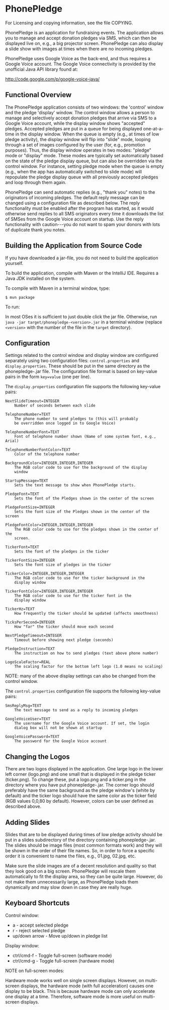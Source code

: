 # PhonePledge #

For Licensing and copying information, see the file COPYING.

PhonePledge is an application for fundraising events. The application
allows you to manage and accept donation pledges via SMS, which can
then be displayed live on, e.g., a big projector screen. PhonePledge
can also display a slide show with images at times when there are no
incoming pledges.

PhonePledge uses Google Voice as the back-end, and thus requires a
Google Voice account. The Google Voice connectivity is provided by the
unofficial Java API library found at:

http://code.google.com/p/google-voice-java/

## Functional Overview ##

The PhonePledge application consists of two windows: the 'control'
window and the pledge 'display' window. The control window allows a
person to manage and selectively accept donation pledges that arrive
via SMS to a Google Voice account, while the display window shows
"accepted" pledges. Accepted pledges are put in a queue for being
displayed one-at-a-time in the display window. When the queue is empty
(e.g., at times of low pledge activity), the display window will flip
into "slide" mode, looping through a set of images configured by the
user (for, e.g., promotion purposes). Thus, the display window
operates in two modes: "pledge" mode or "display" mode. These modes
are typically set automatically based on the state of the pledge
display queue, but can also be overridden via the control window. For
instance, setting pledge mode when the queue is empty (e.g., when the
app has automatically switched to slide mode) will repopulate the
pledge display queue with all previously accepted pledges and loop
through them again.

PhonePledge can send automatic replies (e.g., "thank you" notes) to
the originators of incoming pledges. The default reply message can be
changed using a configuration file as described below. The reply
functionality must be enabled after the program has started, as it
would otherwise send replies to all SMS originators every time it
downloads the list of SMSes from the Google Voice account on
startup. Use the reply functionality with caution---you do not want to
spam your donors with lots of duplicate thank you notes.

## Building the Application from Source Code ##

If you have downloaded a jar-file, you do not need to build the 
application yourself.

To build the application, compile with Maven or the IntelliJ IDE. Requires a Java JDK
installed on the system.

To compile with Maven in a terminal window, type:

    $ mvn package

To run:

In most OSes it is sufficient to just double click the jar
file. Otherwise, run ```java -jar target/phonepledge-<version>.jar``` in a terminal
window (replace `<version>` with the number of the file in the `target` directory).

## Configuration ##

Settings related to the control window and display window are
configured separately using two configuration files:
`control.properties` and `display.properties`. These should be
put in the same directory as the phonepledge-<version>.jar file. The
configuration file format is based on key-value pairs in the form
`key=value` (one per line).

The `display.properties` configuration file supports the following
key-value pairs:

```
NextSlideTimeout=INTEGER
	Number of seconds between each slide

TelephoneNumber=TEXT 
	The phone number to send pledges to (this will probably 
	be overridden once logged in to Google Voice)

TelephoneNumberFont=TEXT
	Font of telephone number shown (Name of some system font, e.g., Arial)

TelephoneNumberFontColor=TEXT
	Color of the telephone number

BackgroundColor=INTEGER,INTEGER,INTEGER
	The RGB color code to use for the background of the display
	window

StartupMessage=TEXT
	Sets the text message to show when PhonePledge starts.

PledgeFont=TEXT
	Sets the font of the Pledges shown in the center of the screen

PledgeFontSize=INTEGER
	Sets the font size of the Pledges shown in the center of the screen

PledgeFontColor=INTEGER,INTEGER,INTEGER 
	The RGB color code to use for the pledges shown in the center of the
	screen.

TickerFont=TEXT
	Sets the font of the pledges in the ticker

TickerFontSize=INTEGER
	Sets the font size of pledges in the ticker

TickerColor=INTEGER,INTEGER,INTEGER
	The RGB color code to use for the ticker background in the
	display window

TickerFontColor=INTEGER,INTEGER,INTEGER
	The RGB color code to use for the ticker font in the
	display window

TickerHz=TEXT
	How frequently the ticker should be updated (affects smoothness)

TicksPerSecond=INTEGER
	How "far" the ticker should move each second

NextPledgeTimeout=INTEGER
	Timeout before showing next pledge (seconds)

PledgeInstruction=TEXT
	The instruction on how to send pledges (text above phone number)

LogoScaleFactor=REAL
	The scaling factor for the bottom left logo (1.0 means no scaling)

```

NOTE: many of the above display settings can also be changed from the control
window.


The `control.properties` configuration file supports the following
key-value pairs:

```
SmsReplyMsg=TEXT
	The text message to send as a reply to incoming pledges

GoogleVoiceUser=TEXT
	The username for the Google Voice account. If set, the login
	dialog box will not be shown at startup

GoogleVoicePassword=TEXT
	The password for the Google Voice account
```

## Changing the Logos ##

There are two logos displayed in the application. One large logo in
the lower left corner (logo.png) and one small that is displayed in
the pledge ticker (ticker.png). To change these, put a logo.png and a
ticker.png in the directory where you have put phonepledge-<version>.jar. The 
corner logo should preferably have the same background as the pledge 
window's (white by default) and the ticker logo should have the same color as the ticker
field (RGB values 0,0,80 by default). However, colors can be user
defined as described above.

## Adding Slides ##

Slides that are to be displayed during times of low pledge activity
should be put in a slides subdirectory of the directory containing
phonepledge-<version>.jar. The slides should be image files (most common formats
work) and they will be shown in the order of their file names. So, in
order to force a specific order it is convenient to name the files,
e.g., 01.jpg, 02.jpg, etc.

Make sure the slide images are of a decent resolution and quality so
that they look good on a big screen. PhonePledge will rescale them
automatically to fit the display area, so they can be quite
large. However, do not make them unnecessarily large, as PhonePledge
loads them dynamically and may slow down in case they are really huge.

## Keyboard Shortcuts ##

Control window:

* a		- accept selected pledge
* r     - reject selected pledge
* up/down arrow	- Move up/down in pledge list

Display window:

* ctrl/cmd-f	- Toggle full-screen (software mode)
* ctrl/cmd-g	- Toggle full-screen (hardware mode)

NOTE on full-screen modes:

Hardware mode works well on single screen displays. However, on
multi-screen displays, the hardware mode (with full acceleration)
causes one display to be black. This is because hardware mode can only
accelerate one display at a time. Therefore, software mode is more
useful on multi-screen displays.
